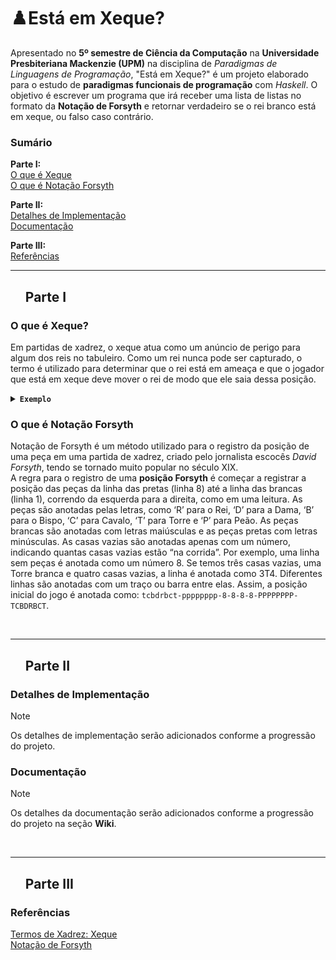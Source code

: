 # ♟️Está em Xeque?
Apresentado no **5º semestre de Ciência da Computação** na **Universidade Presbiteriana Mackenzie (UPM)** na disciplina de *Paradigmas de Linguagens de Programação*, "Está em Xeque?" é um projeto elaborado para o estudo de **paradigmas funcionais de programação** com *Haskell*. O objetivo é escrever um programa que irá receber uma lista de listas no formato da **Notação de Forsyth** e retornar verdadeiro se o rei branco está em xeque, ou falso caso contrário.

### Sumário
**Parte I:**  
[O que é Xeque](#o_que_e_xeque)  
[O que é Notação Forsyth](#o_que_e_notacao_forsyth)  

**Parte II:**  
[Detalhes de Implementação](#detalhes_de_implementacao)  
[Documentação](#documentacao)  

**Parte III:**  
[Referências](#referencias)

---

<div id="user-content-toc">
  <ul style="list-style: none;">
    <summary>
      <h2>Parte I</h2>
    </summary>
  </ul>
</div>

<a id="o_que_e_xeque"></a>

### O que é Xeque?
Em partidas de xadrez, o xeque atua como um anúncio de perigo para algum dos reis no tabuleiro. Como um rei nunca pode ser capturado, o termo é utilizado para determinar que o rei está em ameaça e que o jogador que está em xeque deve mover o rei de modo que ele saia dessa posição.  
<details>
  <summary><code><b>Exemplo</b></code></summary>

  No tabuleiro a seguir, o jogador das peças brancas moveu o seu bispo para a casa **b5** para atacar o rei negro, colocando-o em posição de xeque.
  ![Exemplo de Xeque](https://images.chesscomfiles.com/uploads/v1/images_users/tiny_mce/pdrpnht/phpHXP5E1.png)
  
</details>

<a id="o_que_e_notacao_forsyth"></a>

### O que é Notação Forsyth
Notação de Forsyth é um método utilizado para o registro da posição de uma peça em uma partida de xadrez, criado pelo jornalista escocês *David Forsyth*, tendo se tornado muito popular no século XIX.  
A regra para o registro de uma **posição Forsyth** é começar a registrar a posição das peças da linha das pretas (linha 8) até a linha das brancas (linha 1), correndo da esquerda para a direita, como em uma leitura. As peças são anotadas pelas letras, como ‘R’ para o Rei, ‘D’ para a Dama, ‘B’ para o Bispo, ‘C’ para Cavalo, ‘T’ para Torre e ‘P’ para Peão. As peças brancas são anotadas com letras maiúsculas e as peças pretas com letras minúsculas. As casas vazias são anotadas apenas com um número, indicando quantas casas vazias estão “na corrida”. Por exemplo, uma linha sem peças é anotada como um número 8. Se temos três casas vazias, uma Torre branca e quatro casas vazias, a linha é anotada como 3T4. Diferentes linhas são anotadas com um traço ou barra entre elas. Assim, a posição inicial do jogo é anotada como: `tcbdrbct-pppppppp-8-8-8-8-PPPPPPPP-TCBDRBCT`.

<br>

---

<div id="user-content-toc">
  <ul style="list-style: none;">
    <summary>
      <h2>Parte II</h2>
    </summary>
  </ul>
</div>

<a id="detalhes_de_implementacao"></a>

### Detalhes de Implementação
> [!NOTE]
> Os detalhes de implementação serão adicionados conforme a progressão do projeto.

<a id="documentacao"></a>

### Documentação
> [!NOTE]
> Os detalhes da documentação serão adicionados conforme a progressão do projeto na seção **Wiki**.

<br>

---

<div id="user-content-toc">
  <ul style="list-style: none;">
    <summary>
      <h2>Parte III</h2>
    </summary>
  </ul>
</div>

<a id="referencias"></a>

### Referências
[Termos de Xadrez: Xeque](https://www.chess.com/pt-BR/terms/xeque-xadrez)  
[Notação de Forsyth](https://pt.wikipedia.org/wiki/Nota%C3%A7%C3%A3o_Forsyth)


